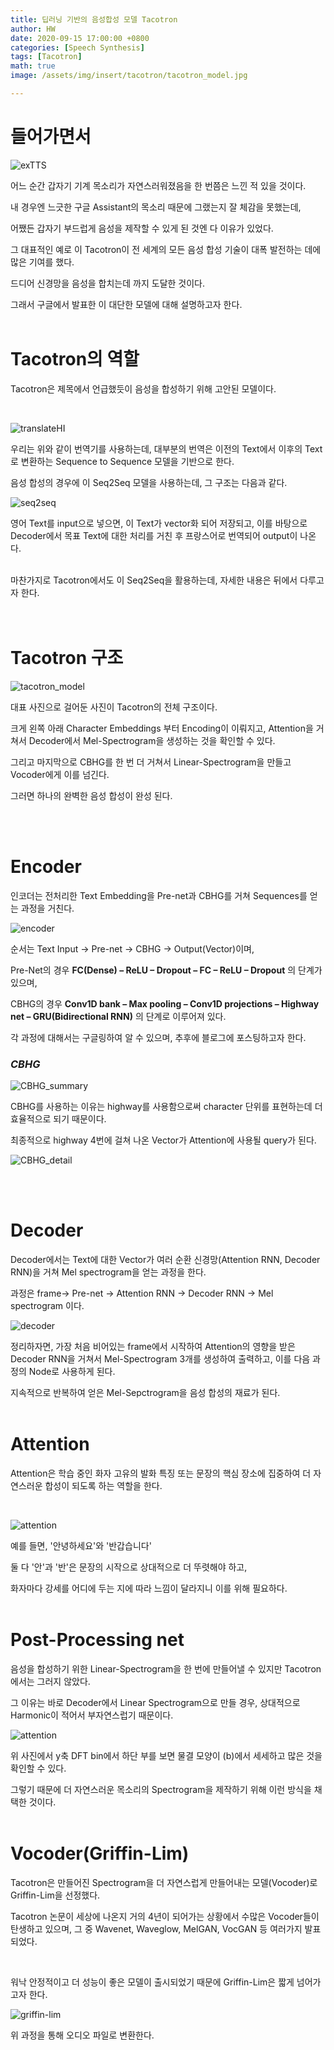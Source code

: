 ```yaml
---
title: 딥러닝 기반의 음성합성 모델 Tacotron
author: HW
date: 2020-09-15 17:00:00 +0800
categories: [Speech Synthesis]
tags: [Tacotron]
math: true
image: /assets/img/insert/tacotron/tacotron_model.jpg

---
```




# **들어가면서**

![exTTS](/assets/img/insert/tacotron/taco.jpg)

어느 순간 갑자기 기계 목소리가 자연스러워졌음을 한 번쯤은 느낀 적 있을 것이다. <br/>

내 경우엔 느긋한 구글 Assistant의 목소리 때문에 그랬는지 잘 체감을 못했는데,

어쨌든 갑자기 부드럽게 음성을 제작할 수 있게 된 것엔 다 이유가 있었다. <br/>

그 대표적인 예로 이 Tacotron이 전 세계의 모든 음성 합성 기술이 대폭 발전하는 데에 많은 기여를 했다.

드디어 신경망을 음성을 합치는데 까지 도달한 것이다.

그래서 구글에서 발표한 이 대단한 모델에 대해 설명하고자 한다.<br/><br/>





# Tacotron의 역할

Tacotron은 제목에서 언급했듯이 음성을 합성하기 위해 고안된 모델이다.<br/>

<br>

![translateHI](/assets/img/insert/tacotron/translateHI.png)

우리는 위와 같이 번역기를 사용하는데, 대부분의 번역은 이전의 Text에서 이후의 Text로 변환하는 Sequence to Sequence 모델을 기반으로 한다.<br>

음성 합성의 경우에 이 Seq2Seq 모델을 사용하는데,  그 구조는 다음과 같다.

![seq2seq](/assets/img/insert/tacotron/seq2seq.png)

영어 Text를 input으로 넣으면, 이 Text가 vector화 되어 저장되고, 이를 바탕으로 Decoder에서 목표 Text에 대한 처리를 거친 후 프랑스어로 번역되어 output이 나온다.<br><br>

마찬가지로 Tacotron에서도 이 Seq2Seq을 활용하는데, 자세한 내용은 뒤에서 다루고자 한다. <br/><br/><br/>



# Tacotron 구조

![tacotron_model](/assets/img/insert/tacotron/tacotron_model.jpg)

대표 사진으로 걸어둔 사진이 Tacotron의 전체 구조이다.<br>

크게 왼쪽 아래 Character Embeddings 부터 Encoding이 이뤄지고, Attention을 거쳐서 Decoder에서 Mel-Spectrogram을 생성하는 것을 확인할 수 있다. <br>

그리고 마지막으로 CBHG를 한 번 더  거쳐서 Linear-Spectrogram을 만들고 Vocoder에게 이를 넘긴다.

그러면 하나의 완벽한 음성 합성이 완성 된다.

<br/><br/>



# Encoder

인코더는 전처리한 Text Embedding을 Pre-net과 CBHG를 거쳐 Sequences를 얻는 과정을 거친다.

![encoder](/assets/img/insert/tacotron/encoder.png)

순서는 Text Input -> Pre-net -> CBHG -> Output(Vector)이며, 

Pre-Net의 경우 **FC(Dense) – ReLU – Dropout – FC – ReLU – Dropout** 의 단계가 있으며,

CBHG의 경우  **Conv1D bank – Max pooling – Conv1D projections – Highway net – GRU(Bidirectional RNN)** 의 단계로 이루어져 있다. 

각 과정에 대해서는 구글링하여 알 수 있으며, 추후에 블로그에 포스팅하고자 한다.  <br>  

### ***CBHG***

![CBHG_summary](/assets/img/insert/tacotron/CBHG_summary.png)

CBHG를 사용하는 이유는 highway를 사용함으로써 character 단위를 표현하는데 더 효율적으로 되기 때문이다.<br>

최종적으로 highway 4번에 걸쳐 나온 Vector가 Attention에 사용될 query가 된다.

![CBHG_detail](/assets/img/insert/CBHG_detail.png)

<br>

<br>



# Decoder

Decoder에서는 Text에 대한 Vector가 여러 순환 신경망(Attention RNN, Decoder RNN)을 거쳐 Mel spectrogram을 얻는 과정을 한다.<br>

과정은 <GO> frame-> Pre-net -> Attention RNN -> Decoder RNN -> Mel spectrogram 이다.

![decoder](/assets/img/insert/tacotron/decoder.png)

정리하자면, 가장 처음 비어있는 <GO> frame에서 시작하여 Attention의 영향을 받은 Decoder RNN을 거쳐서 Mel-Spectrogram 3개를 생성하여 출력하고, 이를 다음 과정의 Node로 사용하게 된다.<br>

지속적으로 반복하여 얻은 Mel-Sepctrogram을 음성 합성의 재료가 된다.<br><br>



# Attention

Attention은 학습 중인 화자 고유의 발화 특징 또는 문장의 핵심 장소에 집중하여 더 자연스러운 합성이 되도록 하는 역할을 한다.<br>

<br>

![attention](/assets/img/insert/tacotron/attention.png)

예를 들면, '안녕하세요'와 '반갑습니다'

둘 다 '안'과 '반'은 문장의 시작으로 상대적으로 더 뚜렷해야 하고, 

화자마다 강세를 어디에 두는 지에 따라 느낌이 달라지니 이를 위해 필요하다.<br><br>



# Post-Processing net

음성을 합성하기 위한 Linear-Spectrogram을 한 번에 만들어낼 수 있지만 Tacotron에서는 그러지 않았다.

그 이유는 바로 Decoder에서 Linear Spectrogram으로 만들 경우, 상대적으로 Harmonic이 적어서 부자연스럽기 때문이다.

![attention](/assets/img/insert/tacotron/attention.png)

위 사진에서 y축 DFT bin에서 하단 부를 보면  물결 모양이 (b)에서 세세하고 많은 것을 확인할 수 있다.

그렇기 때문에 더 자연스러운 목소리의 Spectrogram을 제작하기 위해 이런 방식을 채택한 것이다.<br><br>



 

# Vocoder(Griffin-Lim)

Tacotron은 만들어진 Spectrogram을 더 자연스럽게 만들어내는 모델(Vocoder)로 Griffin-Lim을 선정했다.

Tacotron 논문이 세상에 나온지 거의 4년이 되어가는 상황에서 수많은 Vocoder들이 탄생하고 있으며, 그 중 Wavenet, Waveglow, MelGAN, VocGAN 등 여러가지 발표되었다. <br>

<br>

워낙 안정적이고 더 성능이 좋은 모델이 출시되었기 때문에 Griffin-Lim은 짧게 넘어가고자 한다.

![griffin-lim](/assets/img/insert/tacotron/griffin-lim.png)

위 과정을 통해 오디오 파일로 변환한다.

